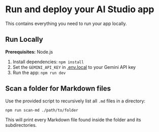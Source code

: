# Run and deploy your AI Studio app

This contains everything you need to run your app locally.

## Run Locally

**Prerequisites:**  Node.js

1. Install dependencies:
   `npm install`
2. Set the `GEMINI_API_KEY` in [.env.local](.env.local) to your Gemini API key
3. Run the app:
   `npm run dev`

## Scan a folder for Markdown files

Use the provided script to recursively list all `.md` files in a directory:

```bash
npm run scan-md ./path/to/folder
```

This will print every Markdown file found inside the folder and its subdirectories.
